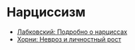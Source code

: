 # Нарциссизм

* [Лабковский: Подробно о нарциссах](https://labkovskiy.livejournal.com/46275.html)
* [Хорни: Невроз и личностный рост](http://psylib.org.ua/books/hornk03/txt_0.htm)
